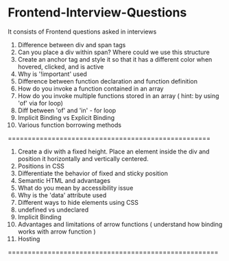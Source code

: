 # Frontend-Interview-Questions
It consists of Frontend questions asked in interviews


1. Difference between div and span tags
2. Can you place a div within span? Where could we use this structure
3. Create an anchor tag and style it so that it has a different color when hovered, clicked, and is active
4. Why is '!important' used 
5. Difference between function declaration and function definition
6. How do you invoke a function contained in an array
7. How do you invoke multiple functions stored in an array ( hint: by using 'of' via for loop)
8. Diff between 'of' and 'in' - for loop
9. Implicit Binding vs Explicit Binding
10. Various function borrowing methods

===================================================

1. Create a div with a fixed height. Place an element inside the div and position it horizontally and vertically centered.
2. Positions in CSS
3. Differentiate the behavior of fixed and sticky position
4. Semantic HTML and advantages
5. What do you mean by accessibility issue
6. Why is the 'data' attribute used
7. Different ways to hide elements using CSS
8. undefined vs undeclared
9. Implicit Binding
10. Advantages and limitations of arrow functions ( understand how binding works with arrow function )
11. Hosting 

=====================================================



